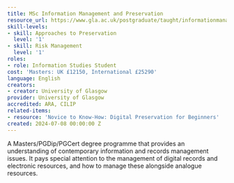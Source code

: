 ```yaml
---
title: MSc Information Management and Preservation
resource_url: https://www.gla.ac.uk/postgraduate/taught/informationmanagementpreservation/
skill-levels:
- skill: Approaches to Preservation
  level: '1'
- skill: Risk Management
  level: '1'
roles:
- role: Information Studies Student
cost: 'Masters: UK £12150, International £25290'
language: English
creators:
- creator: University of Glasgow
provider: University of Glasgow
accredited: ARA, CILIP
related-items:
- resource: 'Novice to Know-How: Digital Preservation for Beginners'
created: 2024-07-08 00:00:00 Z
---
```


A Masters/PGDip/PGCert degree programme that provides an understanding of contemporary information and records management issues. It pays special attention to the management of digital records and electronic resources, and how to manage these alongside analogue resources.
